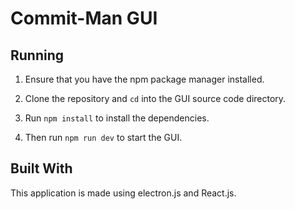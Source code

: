 # Commit-Man GUI

## Running

1. Ensure that you have the npm package manager installed.
2. Clone the repository and `cd` into the GUI source code directory.
3. Run `npm install` to install the dependencies. 

4. Then run `npm run dev` to start the GUI.

## Built With

This application is made using electron.js and React.js.
